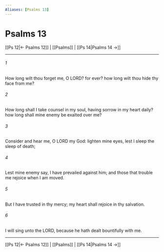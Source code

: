 ```yaml
---
Aliases: [Psalms 13]
---
```

# Psalms 13

[[Ps 12|← Psalms 12]] | [[Psalms]] | [[Ps 14|Psalms 14 →]]
***



###### 1 
How long wilt thou forget me, O LORD? for ever? how long wilt thou hide thy face from me? 

###### 2 
How long shall I take counsel in my soul, having sorrow in my heart daily? how long shall mine enemy be exalted over me? 

###### 3 
Consider and hear me, O LORD my God: lighten mine eyes, lest I sleep the sleep of death; 

###### 4 
Lest mine enemy say, I have prevailed against him; and those that trouble me rejoice when I am moved. 

###### 5 
But I have trusted in thy mercy; my heart shall rejoice in thy salvation. 

###### 6 
I will sing unto the LORD, because he hath dealt bountifully with me.

***
[[Ps 12|← Psalms 12]] | [[Psalms]] | [[Ps 14|Psalms 14 →]]
